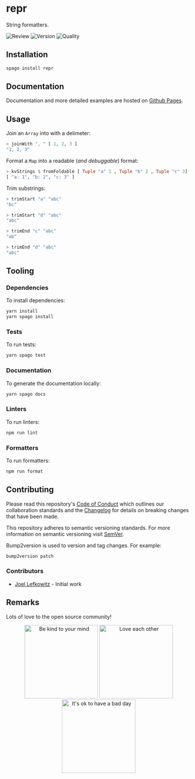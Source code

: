 # repr

String formatters.

![Review](https://img.shields.io/github/actions/workflow/status/JoelLefkowitz/repr/review.yml)
![Version](https://pursuit.purescript.org/packages/purescript-arrayreprsearch/badge)
![Quality](https://img.shields.io/codacy/grade/fa35b2e4ce8c4223bed24727e42bc0fb)

## Installation

```bash
spago install repr
```

## Documentation

Documentation and more detailed examples are hosted on [Github Pages](https://joellefkowitz.github.io/repr).

## Usage

Join an `Array` into with a delimeter:

```purs
> joinWith ", " [ 1, 2, 3 ]
"1, 2, 3"
```

Format a `Map` into a readable (_and debuggable_) format:

```purs
> kvStrings $ fromFoldable [ Tuple "a" 1 , Tuple "b" 2 , Tuple "c" 3]
[ "a: 1", "b: 2", "c: 3" ]
```

Trim substrings:

```purs
> trimStart "a" "abc"
"bc"

> trimStart "d" "abc"
"abc"
```

```purs
> trimEnd "c" "abc"
"ab"

> trimEnd "d" "abc"
"abc"
```

## Tooling

### Dependencies

To install dependencies:

```bash
yarn install
yarn spago install
```

### Tests

To run tests:

```bash
yarn spago test
```

### Documentation

To generate the documentation locally:

```bash
yarn spago docs
```

### Linters

To run linters:

```bash
npm run lint
```

### Formatters

To run formatters:

```bash
npm run format
```

## Contributing

Please read this repository's [Code of Conduct](CODE_OF_CONDUCT.md) which outlines our collaboration standards and the [Changelog](CHANGELOG.md) for details on breaking changes that have been made.

This repository adheres to semantic versioning standards. For more information on semantic versioning visit [SemVer](https://semver.org).

Bump2version is used to version and tag changes. For example:

```bash
bump2version patch
```

### Contributors

- [Joel Lefkowitz](https://github.com/joellefkowitz) - Initial work

## Remarks

Lots of love to the open source community!

<div align='center'>
    <img width=200 height=200 src='https://media.giphy.com/media/osAcIGTSyeovPq6Xph/giphy.gif' alt='Be kind to your mind' />
    <img width=200 height=200 src='https://media.giphy.com/media/KEAAbQ5clGWJwuJuZB/giphy.gif' alt='Love each other' />
    <img width=200 height=200 src='https://media.giphy.com/media/WRWykrFkxJA6JJuTvc/giphy.gif' alt="It's ok to have a bad day" />
</div>
